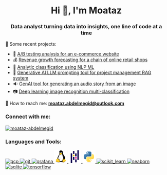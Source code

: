 <h1 align="center">Hi 👋, I'm Moataz</h1>
<h3 align="center">Data analyst turning data into insights, one line of code at a time</h3>

:rocket: Some recent projects:
* :microscope: [A/B testing analysis for an e-commerce website](https://github.com/Moataz-Ab/AB-Testing-Analysis-Ecommerce-Website/tree/main)
* :moneybag: [Revenue growth forecasting for a chain of online retail shops](https://github.com/Moataz-Ab/revenue-forecasting-analysis)
* :speech_balloon: [Analytic classification using NLP ML](https://github.com/Moataz-Ab/ML_NLP_Case_Study)
* 🤖 [Generative AI LLM prompting tool for project management RAG system](https://github.com/Moataz-Ab/GenAI-LLM-RAG-bot)
* 🔉 [GenAI tool for generating an audio story from an image](https://github.com/Moataz-Ab/Image-to-Speech-GenAI-tool)
* :camera: [Deep learning image recognition multi-classification](https://github.com/Moataz-Ab/Deep-Learning-Image-Recognition-Project)

:email: How to reach me: **moataz.abdelmegid@outlook.com**

<h3 align="left">Connect with me:</h3>
<p align="left">
<a href="https://linkedin.com/in/moataz-abdelmegid" target="blank"><img align="center" src="https://raw.githubusercontent.com/rahuldkjain/github-profile-readme-generator/master/src/images/icons/Social/linked-in-alt.svg" alt="moataz-abdelmegid" height="30" width="40" /></a>
</p>

<h3 align="left">Languages and Tools:</h3>
<p align="left"> </a> <a href="https://cloud.google.com" target="_blank" rel="noreferrer"> <img src="https://www.vectorlogo.zone/logos/google_cloud/google_cloud-icon.svg" alt="gcp" width="40" height="40"/> </a> <a href="https://git-scm.com/" target="_blank" rel="noreferrer"> <img src="https://www.vectorlogo.zone/logos/git-scm/git-scm-icon.svg" alt="git" width="40" height="40"/> </a> <a href="https://grafana.com" target="_blank" rel="noreferrer"> <img src="https://www.vectorlogo.zone/logos/grafana/grafana-icon.svg" alt="grafana" width="40" height="40"/> </a> <a href="https://www.linux.org/" target="_blank" rel="noreferrer"> <img src="https://raw.githubusercontent.com/devicons/devicon/master/icons/linux/linux-original.svg" alt="linux" width="40" height="40"/> </a> <a href="https://pandas.pydata.org/" target="_blank" rel="noreferrer"> <img src="https://raw.githubusercontent.com/devicons/devicon/2ae2a900d2f041da66e950e4d48052658d850630/icons/pandas/pandas-original.svg" alt="pandas" width="40" height="40"/> </a> <a href="https://www.python.org" target="_blank" rel="noreferrer"> <img src="https://raw.githubusercontent.com/devicons/devicon/master/icons/python/python-original.svg" alt="python" width="40" height="40"/> </a> <a href="https://scikit-learn.org/" target="_blank" rel="noreferrer"> <img src="https://upload.wikimedia.org/wikipedia/commons/0/05/Scikit_learn_logo_small.svg" alt="scikit_learn" width="40" height="40"/> </a> <a href="https://seaborn.pydata.org/" target="_blank" rel="noreferrer"> <img src="https://seaborn.pydata.org/_images/logo-mark-lightbg.svg" alt="seaborn" width="40" height="40"/> </a> <a href="https://www.sqlite.org/" target="_blank" rel="noreferrer"> <img src="https://www.vectorlogo.zone/logos/sqlite/sqlite-icon.svg" alt="sqlite" width="40" height="40"/> </a> <a href="https://www.tensorflow.org" target="_blank" rel="noreferrer"> <img src="https://www.vectorlogo.zone/logos/tensorflow/tensorflow-icon.svg" alt="tensorflow" width="40" height="40"/> </a> </p>
